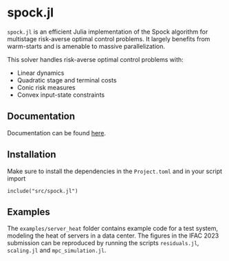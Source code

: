 # spock.jl

`spock.jl` is an efficient Julia implementation of the Spock algorithm for multistage risk-averse optimal control problems. It largely benefits from warm-starts and is amenable to massive parallelization.

This solver handles risk-averse optimal control problems with:

  - Linear dynamics
  - Quadratic stage and terminal costs
  - Conic risk measures
  - Convex input-state constraints

## Documentation

Documentation can be found [here](https://kul-optec.github.io/spock.jl/).

## Installation

Make sure to install the dependencies in the `Project.toml` and in your script import

```
include("src/spock.jl")
```

## Examples

The `examples/server_heat` folder contains example code for a test system, modeling the heat of servers in a data center. The figures in the IFAC 2023 submission can be reproduced by running the scripts `residuals.jl`, `scaling.jl` and `mpc_simulation.jl`.

